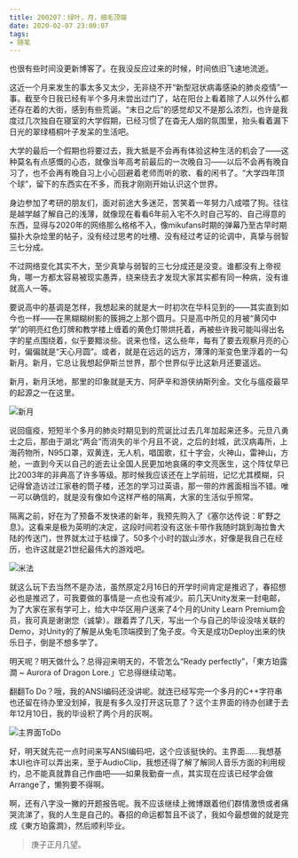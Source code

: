 ```yaml
---
title: 200207：绿叶，月，细毛顶端
date: 2020-02-07 23:00:07
tags:
- 随笔
---
```

也很有些时间没更新博客了。在我没反应过来的时候，时间依旧飞速地流逝。

这近一个月来发生的事太多又太少，无非绕不开“新型冠状病毒感染的肺炎疫情”一事。截至今日我已经有半个多月未尝出过门了，站在阳台上看着除了人以外什么都还存在着的大街，感到有些荒诞。“末日之后”的感觉却又不是那么浓烈，也许是我度过几次独自在寝室的大学假期，已经习惯了在杳无人烟的氛围里，抬头看着漏下日光的翠绿梧桐叶子发呆的生活吧。

大学的最后一个假期也将要过去，我大抵是不会再有体验这种生活的机会了——这种莫名有点感慨的心态，就像当年高考前最后的一次晚自习——以后不会再有晚自习了，也不会再有晚自习上小心回避着老师而听的歌、看的闲书了。“大学四年顶个球”，留下的东西实在不多，而我才刚刚开始认识这个世界。

身边参加了考研的朋友们，面对前途大多迷茫，苦笑着一年努力八成喂了狗。往往是越学越了解自己的浅薄，就像现在看看6年前入宅不久时自己写的、自己得意的东西，显得与2020年的网络那么格格不入，像mikufans时期的弹幕乃至古早时期猫扑大杂烩里的帖子，没有经过思考的吐槽、没有经过考证的论调中，真挚与弱智三七分成。

不过网络变化其实不大，至少真挚与弱智的三七分成还是没变。谁都没有上帝视角，哪一方都太容易被现实愚弄，绕来绕去才发现大家其实都有同一种病，没有谁就高人一等。

<!--more-->

要说高中的基调是怎样，我想起来的就是大一时初次在华科见到的——其实直到如今也一样——在黑糊糊树影的簇拥之上那个圆月。只是高中所见的月被“黄冈中学”的明亮红色灯牌和教学楼上缠着的黄色灯带烘托着，再被些许我可能叫得出名字的星点围绕着，似乎要黯淡些。说来也怪，这么些年，每有了要去观察月亮的心时，偏偏就是“天心月圆”。或者，就是在远远的远方，薄薄的渐变色里浮着的一勾新月。新月，它总让我想起伊斯兰世界，那个世界似乎比这新月还要遥远。

新月，新月沃地，那里的印象就是天方、阿萨辛和游侠纳斯列金。文化与瘟疫最早的起源之一在这里。

![新月](http://storage.live.com/items/3550ADEE9AFF19FD!99540:/CRgwvaHt1qonkpN.jpg?authkey=AIbyrqnS5z58phc)

说回瘟疫，短短半个多月的肺炎时期见到的荒诞比过去几年加起来还多。元旦八勇士之后，那由于湖北“两会”而消失的半个月且不说，之后的封城，武汉病毒所，上海药物所，N95口罩，双黄连，无人机，唱国歌，红十字会，火神山，雷神山，方舱，一直到今天以自己的逝去让全国人民更加地哀痛的李文亮医生，这个阵仗早已比2003年的非典高了许多等级。那时候我应该还在上学前班，记忆尤其模糊，只记得曾造访过江家巷的筒子楼，还怎的学习过英语，那一带的炸酱面相当不错。唯一可以确信的，就是没有像如今这样严格的隔离，大家的生活似乎照常。

隔离之前，好在为了预备不发快递的新年，我预先购入了《塞尔达传说：旷野之息》。这看来是极为英明的决定，这段时间若没有这张卡带作我随时跳到海拉鲁大陆的传送门，世界就太过于枯燥了。50多个小时的跋山涉水，好像是我自己在经历，也许这就是21世纪最伟大的游戏吧。

![米法](http://storage.live.com/items/3550ADEE9AFF19FD!99554:/P5poIKaDeCj8mSt.jpg?authkey=AIbyrqnS5z58phc)

就这么玩下去当然不是办法，虽然原定2月16日的开学时间肯定是推迟了，春招想必也是推迟了，可我要做的事情是一点也没有减少。前几天Unity发来一封电邮，为了大家在家有学可上，给大中华区用户送来了4个月的Unity Learn Premium会员，我可真是谢谢您（诚挚）。跟着弄了几天，写出一个与自己的毕设没啥关联的Demo，对Unity的了解是从兔毛顶端摸到了兔子皮。今天是成功Deploy出来的快乐日子，倒是不想多学了。

明天呢？明天做什么？总得迎来明天的，不管怎么“Ready perfectly”，「東方珀露澗 ~ Aurora of Dragon Lore.」它总得继续动笔。

翻翻To Do？哦，我的ANSI编码还没讲呢。就连已经写完一个多月的C++字符串也还留在待办里没划掉，我是有多久没打开这玩意了？这个主界面的待办创建于去年12月10日，我的毕设积了两个月的灰啊。

![主界面ToDo](http://storage.live.com/items/3550ADEE9AFF19FD!99541:/hwvXZ6KmbzTtA4k.jpg?authkey=AIbyrqnS5z58phc)

好，明天就先花一点时间来写ANSI编码吧，这个应该挺快的。主界面……我想基本UI也许可以弄出来，至于AudioClip，我想还得了解了解同人音乐方面的利用规约，总不能真就靠自己作曲吧——如果我勤奋一点，其实现在应该已经学会做Arrange了，懒狗要不得啊。

啊，还有八字没一撇的开题报告呢。我不应该继续上微博跟着他们群情激愤或者痛哭流涕了，我的人生是自己的。春招的命运都暂且不谈了，我如今最想做的就是完成《東方珀露澗》，然后顺利毕业。

> 庚子正月几望。
